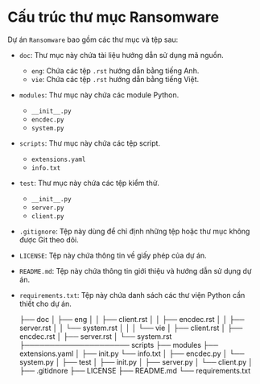 # Cấu trúc thư mục Ransomware

Dự án `Ransomware` bao gồm các thư mục và tệp sau:

- `doc`: Thư mục này chứa tài liệu hướng dẫn sử dụng mã nguồn.
    - `eng`: Chứa các tệp `.rst` hướng dẫn bằng tiếng Anh.
    - `vie`: Chứa các tệp `.rst` hướng dẫn bằng tiếng Việt.
- `modules`: Thư mục này chứa các module Python.
    - `__init__.py`
    - `encdec.py`
    - `system.py`
- `scripts`: Thư mục này chứa các tệp script.
    - `extensions.yaml`
    - `info.txt`
- `test`: Thư mục này chứa các tệp kiểm thử.
    - `__init__.py`
    - `server.py`
    - `client.py`
- `.gitignore`: Tệp này dùng để chỉ định những tệp hoặc thư mục không được Git theo dõi.
- `LICENSE`: Tệp này chứa thông tin về giấy phép của dự án.
- `README.md`: Tệp này chứa thông tin giới thiệu và hướng dẫn sử dụng dự án.
- `requirements.txt`: Tệp này chứa danh sách các thư viện Python cần thiết cho dự án.


    ├── doc
    │ ├── eng
    │ │ ├── client.rst
    │ │ ├── encdec.rst
    │ │ ├── server.rst
    │ │ └── system.rst
    │ │
    │ └── vie
    │ ├── client.rst
    │ ├── encdec.rst
    │ ├── server.rst
    │ └── system.rst
    ├───────────────────── scripts
    ├── modules            ├── extensions.yaml
    │ ├── init.py          └── info.txt
    │ ├── encdec.py
    │ └── system.py
    │
    ├── test
    │ ├── init.py
    │ ├── server.py
    │ └── client.py
    │
    ├── .gitidnore
    ├── LICENSE
    ├── README.md
    └── requirements.txt